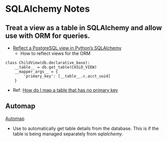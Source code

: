 # SQLAlchemy Notes

## Treat a view as a table in SQLAlchemy and allow use with ORM for queries.
* [Reflect a PostgreSQL view in Python’s SQLAlchemy](https://hultner.github.io/quickbits/2017-10-23-postgresql-reflection-views-python-sqlalchemy.html)
  * How to reflect views for the ORM
```
class ChildView(db.declarative_base):
    __table__ = db.get_table(CHILD_VIEW)
    __mapper_args__ = {
        'primary_key': [__table__.c.acct_uuid]
    }
```
  * Ref: [How do I map a table that has no primary key](http://docs.sqlalchemy.org/en/latest/faq/ormconfiguration.html#how-do-i-map-a-table-that-has-no-primary-key)

## Automap
[Automap](http://docs.sqlalchemy.org/en/latest/orm/extensions/automap.html)
* Use to automatically get table details from the database. This is if the table is being managed separately from *sqlalchemy*.
